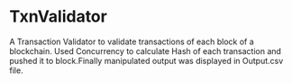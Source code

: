 # TxnValidator
A Transaction Validator to validate transactions of each block of a blockchain. Used Concurrency to calculate Hash of each transaction and pushed it to block.Finally manipulated output was displayed in Output.csv file.
